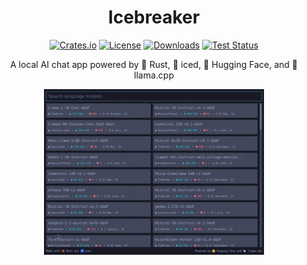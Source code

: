 <div align="center">

# Icebreaker

[![Crates.io](https://img.shields.io/crates/v/icebreaker.svg)](https://crates.io/crates/icebreaker)
[![License](https://img.shields.io/crates/l/icebreaker.svg)](https://github.com/hecrj/icebreaker/blob/master/LICENSE)
[![Downloads](https://img.shields.io/crates/d/icebreaker.svg)](https://crates.io/crates/icebreaker)
[![Test Status](https://img.shields.io/github/actions/workflow/status/hecrj/icebreaker/test.yml?branch=master&event=push&label=test)](https://github.com/hecrj/icebreaker/actions)

A local AI chat app powered by 🦀 Rust, 🧊 iced, 🤗 Hugging Face, and 🦙 llama.cpp

<img alt="Icebreaker" src="assets/showcase.gif" width="70%">

</div>
